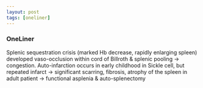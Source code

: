 ```yaml
---
layout: post
tags: [oneliner]
---
```



### OneLiner

Splenic sequestration crisis (marked Hb decrease, rapidly enlarging spleen) developed vaso-occlusion within cord of Billroth & splenic pooling -> congestion. Auto-infarction occurs in early childhood in Sickle cell, but repeated infarct -> significant scarring, fibrosis, atrophy of the spleen in adult patient -> functional asplenia & auto-splenectomy
